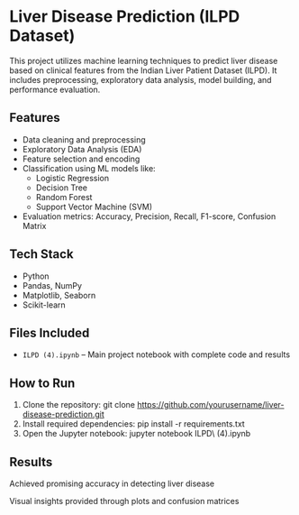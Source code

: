 #  Liver Disease Prediction (ILPD Dataset)

This project utilizes machine learning techniques to predict liver disease based on clinical features from the Indian Liver Patient Dataset (ILPD). It includes preprocessing, exploratory data analysis, model building, and performance evaluation.

##  Features
- Data cleaning and preprocessing
- Exploratory Data Analysis (EDA)
- Feature selection and encoding
- Classification using ML models like:
  - Logistic Regression
  - Decision Tree
  - Random Forest
  - Support Vector Machine (SVM)
- Evaluation metrics: Accuracy, Precision, Recall, F1-score, Confusion Matrix

##  Tech Stack
- Python
- Pandas, NumPy
- Matplotlib, Seaborn
- Scikit-learn

##  Files Included
- `ILPD (4).ipynb` – Main project notebook with complete code and results

##  How to Run
1. Clone the repository:
   git clone https://github.com/yourusername/liver-disease-prediction.git
2. Install required dependencies:
     pip install -r requirements.txt
3. Open the Jupyter notebook:
  jupyter notebook ILPD\ \(4\).ipynb

## Results
Achieved promising accuracy in detecting liver disease

Visual insights provided through plots and confusion matrices
